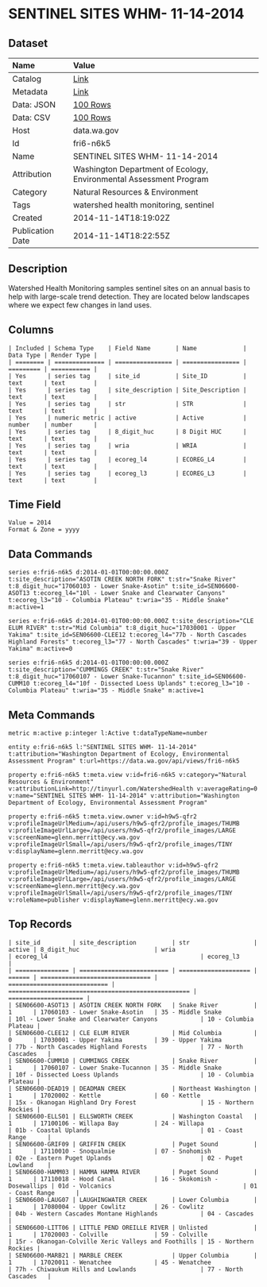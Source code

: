 # SENTINEL SITES WHM- 11-14-2014

## Dataset

| Name | Value |
| :--- | :---- |
| Catalog | [Link](https://catalog.data.gov/dataset/sentinel-sites-whm-11-14-2014-6a1da) |
| Metadata | [Link](https://data.wa.gov/api/views/fri6-n6k5) |
| Data: JSON | [100 Rows](https://data.wa.gov/api/views/fri6-n6k5/rows.json?max_rows=100) |
| Data: CSV | [100 Rows](https://data.wa.gov/api/views/fri6-n6k5/rows.csv?max_rows=100) |
| Host | data.wa.gov |
| Id | fri6-n6k5 |
| Name | SENTINEL SITES WHM- 11-14-2014 |
| Attribution | Washington Department of Ecology, Environmental Assessment Program |
| Category | Natural Resources & Environment |
| Tags | watershed health monitoring, sentinel |
| Created | 2014-11-14T18:19:02Z |
| Publication Date | 2014-11-14T18:22:55Z |

## Description

Watershed Health Monitoring samples sentinel sites on an annual basis to help with large-scale trend detection. They are located below landscapes where we expect few changes in land uses.

## Columns

```ls
| Included | Schema Type    | Field Name       | Name             | Data Type | Render Type |
| ======== | ============== | ================ | ================ | ========= | =========== |
| Yes      | series tag     | site_id          | Site_ID          | text      | text        |
| Yes      | series tag     | site_description | Site_Description | text      | text        |
| Yes      | series tag     | str              | STR              | text      | text        |
| Yes      | numeric metric | active           | Active           | number    | number      |
| Yes      | series tag     | 8_digit_huc      | 8 Digit HUC      | text      | text        |
| Yes      | series tag     | wria             | WRIA             | text      | text        |
| Yes      | series tag     | ecoreg_l4        | ECOREG_L4        | text      | text        |
| Yes      | series tag     | ecoreg_l3        | ECOREG_L3        | text      | text        |
```

## Time Field

```ls
Value = 2014
Format & Zone = yyyy
```

## Data Commands

```ls
series e:fri6-n6k5 d:2014-01-01T00:00:00.000Z t:site_description="ASOTIN CREEK NORTH FORK" t:str="Snake River" t:8_digit_huc="17060103 - Lower Snake-Asotin" t:site_id=SEN06600-ASOT13 t:ecoreg_l4="10l - Lower Snake and Clearwater Canyons" t:ecoreg_l3="10 - Columbia Plateau" t:wria="35 - Middle Snake" m:active=1

series e:fri6-n6k5 d:2014-01-01T00:00:00.000Z t:site_description="CLE ELUM RIVER" t:str="Mid Columbia" t:8_digit_huc="17030001 - Upper Yakima" t:site_id=SEN06600-CLEE12 t:ecoreg_l4="77b - North Cascades Highland Forests" t:ecoreg_l3="77 - North Cascades" t:wria="39 - Upper Yakima" m:active=0

series e:fri6-n6k5 d:2014-01-01T00:00:00.000Z t:site_description="CUMMINGS CREEK" t:str="Snake River" t:8_digit_huc="17060107 - Lower Snake-Tucannon" t:site_id=SEN06600-CUMM10 t:ecoreg_l4="10f - Dissected Loess Uplands" t:ecoreg_l3="10 - Columbia Plateau" t:wria="35 - Middle Snake" m:active=1
```

## Meta Commands

```ls
metric m:active p:integer l:Active t:dataTypeName=number

entity e:fri6-n6k5 l:"SENTINEL SITES WHM- 11-14-2014" t:attribution="Washington Department of Ecology, Environmental Assessment Program" t:url=https://data.wa.gov/api/views/fri6-n6k5

property e:fri6-n6k5 t:meta.view v:id=fri6-n6k5 v:category="Natural Resources & Environment" v:attributionLink=http://tinyurl.com/WatershedHealth v:averageRating=0 v:name="SENTINEL SITES WHM- 11-14-2014" v:attribution="Washington Department of Ecology, Environmental Assessment Program"

property e:fri6-n6k5 t:meta.view.owner v:id=h9w5-qfr2 v:profileImageUrlMedium=/api/users/h9w5-qfr2/profile_images/THUMB v:profileImageUrlLarge=/api/users/h9w5-qfr2/profile_images/LARGE v:screenName=glenn.merritt@ecy.wa.gov v:profileImageUrlSmall=/api/users/h9w5-qfr2/profile_images/TINY v:displayName=glenn.merritt@ecy.wa.gov

property e:fri6-n6k5 t:meta.view.tableauthor v:id=h9w5-qfr2 v:profileImageUrlMedium=/api/users/h9w5-qfr2/profile_images/THUMB v:profileImageUrlLarge=/api/users/h9w5-qfr2/profile_images/LARGE v:screenName=glenn.merritt@ecy.wa.gov v:profileImageUrlSmall=/api/users/h9w5-qfr2/profile_images/TINY v:roleName=publisher v:displayName=glenn.merritt@ecy.wa.gov
```

## Top Records

```ls
| site_id         | site_description          | str                  | active | 8_digit_huc                     | wria                         | ecoreg_l4                                           | ecoreg_l3             | 
| =============== | ========================= | ==================== | ====== | =============================== | ============================ | =================================================== | ===================== | 
| SEN06600-ASOT13 | ASOTIN CREEK NORTH FORK   | Snake River          | 1      | 17060103 - Lower Snake-Asotin   | 35 - Middle Snake            | 10l - Lower Snake and Clearwater Canyons            | 10 - Columbia Plateau | 
| SEN06600-CLEE12 | CLE ELUM RIVER            | Mid Columbia         | 0      | 17030001 - Upper Yakima         | 39 - Upper Yakima            | 77b - North Cascades Highland Forests               | 77 - North Cascades   | 
| SEN06600-CUMM10 | CUMMINGS CREEK            | Snake River          | 1      | 17060107 - Lower Snake-Tucannon | 35 - Middle Snake            | 10f - Dissected Loess Uplands                       | 10 - Columbia Plateau | 
| SEN06600-DEAD19 | DEADMAN CREEK             | Northeast Washington | 1      | 17020002 - Kettle               | 60 - Kettle                  | 15x - Okanogan Highland Dry Forest                  | 15 - Northern Rockies | 
| SEN06600-ELLS01 | ELLSWORTH CREEK           | Washington Coastal   | 1      | 17100106 - Willapa Bay          | 24 - Willapa                 | 01b - Coastal Uplands                               | 01 - Coast Range      | 
| SEN06600-GRIF09 | GRIFFIN CREEK             | Puget Sound          | 1      | 17110010 - Snoqualmie           | 07 - Snohomish               | 02e - Eastern Puget Uplands                         | 02 - Puget Lowland    | 
| SEN06600-HAMM03 | HAMMA HAMMA RIVER         | Puget Sound          | 1      | 17110018 - Hood Canal           | 16 - Skokomish - Dosewallips | 01d - Volcanics                                     | 01 - Coast Range      | 
| SEN06600-LAUG07 | LAUGHINGWATER CREEK       | Lower Columbia       | 1      | 17080004 - Upper Cowlitz        | 26 - Cowlitz                 | 04b - Western Cascades Montane Highlands            | 04 - Cascades         | 
| SEN06600-LITT06 | LITTLE PEND OREILLE RIVER | Unlisted             | 1      | 17020003 - Colville             | 59 - Colville                | 15r - Okanogan-Colville Xeric Valleys and Foothills | 15 - Northern Rockies | 
| SEN06600-MARB21 | MARBLE CREEK              | Upper Columbia       | 1      | 17020011 - Wenatchee            | 45 - Wenatchee               | 77h - Chiwaukum Hills and Lowlands                  | 77 - North Cascades   | 
```